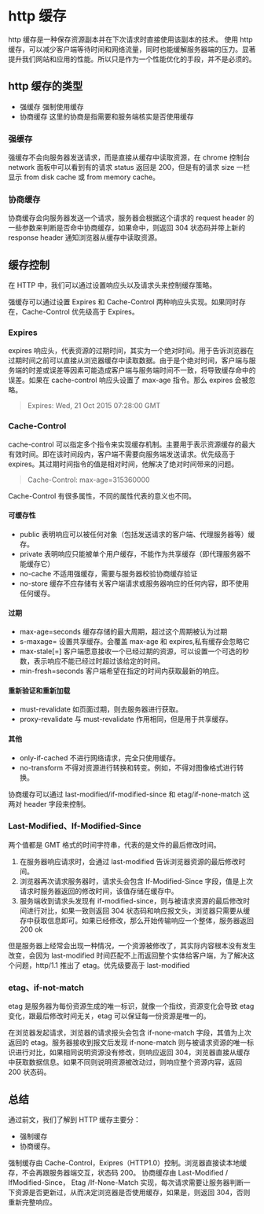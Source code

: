 # http 缓存

http 缓存是一种保存资源副本并在下次请求时直接使用该副本的技术。
使用 http 缓存，可以减少客户端等待时间和网络流量，同时也能缓解服务器端的压力。显著提升我们网站和应用的性能。所以只是作为一个性能优化的手段，并不是必须的。

## http 缓存的类型

-   强缓存 强制使用缓存
-   协商缓存 这里的协商是指需要和服务端核实是否使用缓存

### 强缓存

强缓存不会向服务器发送请求，而是直接从缓存中读取资源，在 chrome 控制台 network 面板中可以看到有的请求 status 返回是 200，但是有的请求 size 一栏显示 from disk cache 或 from memory cache。

### 协商缓存

协商缓存会向服务器发送一个请求，服务器会根据这个请求的 request header 的一些参数来判断是否命中协商缓存，如果命中，则返回 304 状态码并带上新的 response header 通知浏览器从缓存中读取资源。

## 缓存控制

在 HTTP 中，我们可以通过设置响应头以及请求头来控制缓存策略。

强缓存可以通过设置 Expires 和 Cache-Control 两种响应头实现。如果同时存在，Cache-Control 优先级高于 Expires。

### Expires

expires 响应头，代表资源的过期时间，其实为一个绝对时间。用于告诉浏览器在过期时间之前可以直接从浏览器缓存中读取数据。由于是个绝对时间，客户端与服务端的时差或误差等因素可能造成客户端与服务端时间不一致，将导致缓存命中的误差。如果在 cache-control 响应头设置了 max-age 指令。那么 expires 会被忽略。

> Expires: Wed, 21 Oct 2015 07:28:00 GMT

### Cache-Control

cache-control 可以指定多个指令来实现缓存机制。主要用于表示资源缓存的最大有效时间。即在该时间段内，客户端不需要向服务端发送请求。优先级高于 expires。其过期时间指令的值是相对时间，他解决了绝对时间带来的问题。

> Cache-Control: max-age=315360000

Cache-Control 有很多属性，不同的属性代表的意义也不同。

#### 可缓存性

-   public 表明响应可以被任何对象（包括发送请求的客户端、代理服务器等）缓存。
-   private 表明响应只能被单个用户缓存，不能作为共享缓存（即代理服务器不能缓存它）
-   no-cache 不适用强缓存，需要与服务器校验协商缓存验证
-   no-store 缓存不应存储有关客户端请求或服务器响应的任何内容，即不使用任何缓存。

#### 过期

-   max-age=seconds 缓存存储的最大周期，超过这个周期被认为过期
-   s-maxage=<seconds> 设置共享缓存。会覆盖 max-age 和 expires,私有缓存会忽略它
-   max-stale[=<seconds>] 客户端愿意接收一个已经过期的资源，可以设置一个可选的秒数，表示响应不能已经过时超过该给定的时间。
-   min-fresh=seconds 客户端希望在指定的时间内获取最新的响应。

#### 重新验证和重新加载

-   must-revalidate 如页面过期，则去服务器进行获取。
-   proxy-revalidate 与 must-revalidate 作用相同，但是用于共享缓存。

#### 其他

-   only-if-cached 不进行网络请求，完全只使用缓存。
-   no-transform 不得对资源进行转换和转变。例如，不得对图像格式进行转换。

协商缓存可以通过 last-modified/if-modified-since 和 etag/if-none-match 这两对 header 字段来控制。

### Last-Modified、If-Modified-Since

两个值都是 GMT 格式的时间字符串，代表的是文件的最后修改时间。

1. 在服务器响应请求时，会通过 last-modified 告诉浏览器资源的最后修改时间。
2. 浏览器再次请求服务器时，请求头会包含 If-Modified-Since 字段，值是上次请求时服务器返回的修改时间，该值存储在缓存中。
3. 服务端收到请求头发现有 if-modified-since，则与被请求资源的最后修改时间进行对比，如果一致则返回 304 状态码和响应报文头，浏览器只需要从缓存中获取信息即可。如果已经修改，那么开始传输响应一个整体，服务器返回 200 ok

但是服务器上经常会出现一种情况，一个资源被修改了，其实际内容根本没有发生改变，会因为 last-modified 时间匹配不上而返回整个实体给客户端，为了解决这个问题，http/1.1 推出了 etag。优先级要高于 last-modified

### etag、if-not-match

etag 是服务器为每份资源生成的唯一标识，就像一个指纹，资源变化会导致 etag 变化，跟最后修改时间无关，etag 可以保证每一份资源是唯一的。

在浏览器发起请求，浏览器的请求报头会包含 if-none-match 字段，其值为上次返回的 etag。服务器接收到报文后发现 if-none-match 则与被请求资源的唯一标识进行对比，如果相同说明资源没有修改，则响应返回 304，浏览器直接从缓存中获取数据信息。如果不同则说明资源被改动过，则响应整个资源内容，返回 200 状态码。

## 总结

通过前文，我们了解到 HTTP 缓存主要分：

-   强制缓存
-   协商缓存。

强制缓存由 Cache-Control，Exipres（HTTP1.0）控制。浏览器直接读本地缓存，不会再跟服务器端交互，状态码 200。
协商缓存由 Last-Modified / IfModified-Since， Etag /If-None-Match 实现，每次请求需要让服务器判断一下资源是否更新过，从而决定浏览器是否使用缓存，如果是，则返回 304，否则重新完整响应。
